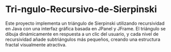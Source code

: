 # Tri-ngulo-Recursivo-de-Sierpinski
Este proyecto implementa un triángulo de Sierpinski utilizando recursividad en Java con una interfaz gráfica basada en JPanel y JFrame. El triángulo se dibuja dinámicamente en respuesta a un clic del usuario, y cada nivel de recursividad añade subtriángulos más pequeños, creando una estructura fractal visualmente atractiva.
